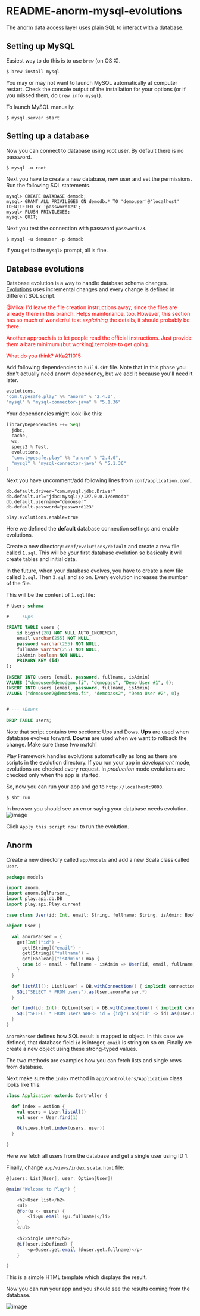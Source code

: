 # README-anorm-mysql-evolutions

The [anorm](https://www.playframework.com/documentation/switch/2.4.x/ScalaAnorm) data access layer uses plain SQL to interact with a database.

## Setting up MySQL

Easiest way to do this is to use `brew` (on OS X).

```
$ brew install mysql
```

You may or may not want to launch MySQL automatically at computer restart. Check the console output of the installation for your options (or if you missed them, do `brew info mysql`).

To launch MySQL manually:

```
$ mysql.server start
```

## Setting up a database

Now you can connect to database using root user. By default there is no password.

```
$ mysql -u root
```

Next you have to create a new database, new user and set the permissions. Run the following SQL statements.

```
mysql> CREATE DATABASE demodb;
mysql> GRANT ALL PRIVILEGES ON demodb.* TO 'demouser'@'localhost' IDENTIFIED BY 'password123';
mysql> FLUSH PRIVILEGES;
mysql> QUIT;
```

Next you test the connection with password `password123`.

```
$ mysql -u demouser -p demodb
```

If you get to the `mysql>` prompt, all is fine.

## Database evolutions

Database evolution is a way to handle database schema changes. [Evolutions](https://www.playframework.com/documentation/2.4.x/Evolutions) uses incremental changes and every change is
defined in different SQL script.

<font color=red>@Mika: I'd leave the file creation instructions away, since the files are already there in this branch. Helps maintenance, too. However, this section has so much of wonderful text *explaining* the details, it should probably be there.

Another approach is to let people read the official instructions. Just provide them a bare minimum (but working) template to get going.

What do you think? AKa211015
</font>

Add following dependencies to `build.sbt` file. Note that in this phase you don't actually need anorm dependency, but we add it because you'll need it later.

```scala
evolutions,
"com.typesafe.play" %% "anorm" % "2.4.0",
"mysql" % "mysql-connector-java" % "5.1.36"
```

Your dependencies might look like this:

```scala
libraryDependencies ++= Seq(
  jdbc,
  cache,
  ws,
  specs2 % Test,
  evolutions,
  "com.typesafe.play" %% "anorm" % "2.4.0",
  "mysql" % "mysql-connector-java" % "5.1.36"
)
```

Next you have uncomment/add following lines from `conf/application.conf`.

```
db.default.driver="com.mysql.jdbc.Driver"
db.default.url="jdbc:mysql://127.0.0.1/demodb"
db.default.username="demouser"
db.default.password="password123"

play.evolutions.enable=true
```

Here we defined the **default** database connection settings and enable evolutions.


Create a new directory: `conf/evolutions/default` and create a new file called `1.sql`. This will be your first database evolution so basically it will create tables and initial data.

In the future, when your database evolves, you have to create a new file called `2.sql`. Then `3.sql` and so on. Every evolution increases the number of the file.

This will be the content of `1.sql` file:

```sql
# Users schema

# --- !Ups

CREATE TABLE users (
    id bigint(20) NOT NULL AUTO_INCREMENT,
    email varchar(255) NOT NULL,
    password varchar(255) NOT NULL,
    fullname varchar(255) NOT NULL,
    isAdmin boolean NOT NULL,
    PRIMARY KEY (id)
);

INSERT INTO users (email, password, fullname, isAdmin)
VALUES ("demouser@demodemo.fi", "demopass", "Demo User #1", 0);
INSERT INTO users (email, password, fullname, isAdmin)
VALUES ("demouser2@demodemo.fi", "demopass2", "Demo User #2", 0);


# --- !Downs

DROP TABLE users;
```

Note that script contains two sections: Ups and Dows. **Ups** are used when database evolves forward. **Downs** are used when we want to rollback the change. Make sure these two match!

Play Framework handles evolutions automatically as long as there are scripts in the evolution directory. If you run your app in *development* mode, evolutions are checked every request. In *production* mode evolutions are checked only when the app is started.

So, now you can run your app and go to `http://localhost:9000`.

```
$ sbt run
```

In browser you should see an error saying your database needs evolution.
![image](.images/db_evolutions.png)

Click `Apply this script now!` to run the evolution.

## Anorm

Create a new directory called `app/models` and add a new Scala class called `User`.

```scala
package models

import anorm._
import anorm.SqlParser._
import play.api.db.DB
import play.api.Play.current

case class User(id: Int, email: String, fullname: String, isAdmin: Boolean)

object User {

  val anormParser = {
    get[Int]("id") ~
      get[String]("email") ~
      get[String]("fullname") ~
      get[Boolean]("isAdmin") map {
      case id ~ email ~ fullname ~ isAdmin => User(id, email, fullname, isAdmin)
    }
  }

  def listAll(): List[User] = DB.withConnection() { implicit connection =>
    SQL("SELECT * FROM users").as(User.anormParser.*)
  }

  def find(id: Int): Option[User] = DB.withConnection() { implicit connection =>
    SQL("SELECT * FROM users WHERE id = {id}").on("id" -> id).as(User.anormParser.singleOpt)
  }
}
```

`AnormParser` defines how SQL result is mapped to object. In this case we defined, that database field `id` is integer, `email` is string on so on. Finally we create a new object using these strong-typed values.

The two methods are examples how you can fetch lists and single rows from database.

Next make sure the `index` method in `app/controllers/Application` class looks like this:

```scala
class Application extends Controller {

  def index = Action {
    val users = User.listAll()
    val user = User.find(1)

    Ok(views.html.index(users, user))
  }

}
```

Here we fetch all users from the database and get a single user using ID 1. 

Finally, change `app/views/index.scala.html` file:

```scala
@(users: List[User], user: Option[User])

@main("Welcome to Play") {

    <h2>User list</h2>
    <ul>
    @for(u <- users) {
        <li>@u.email (@u.fullname)</li>
    }
    </ul>

    <h2>Single user</h2>
    @if(user.isDefined) {
        <p>@user.get.email (@user.get.fullname)</p>
    }

}

```

This is a simple HTML template which displays the result.

Now you can run your app and you should see the results coming from the database.

![image](.images/anorm-mysql/db_ready.png)